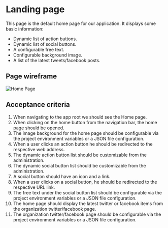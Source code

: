 # Landing page

This page is the default home page for our application. It displays some basic information:

- Dynamic list of action buttons.
- Dynamic list of social buttons.
- A configurable free text.
- Configurable background image.
- A list of the latest tweets/facebook posts.

## Page wireframe

![Home Page](../assets/home-page.png)

## Acceptance criteria

1. When navigating to the app root we should see the Home page.
1. When clicking on the home button from the navigation bar, the home page should be opened.
1. The image background for the home page should be configurable via the project environment variables or a JSON file configuration.
1. When a user clicks an action button he should be redirected to the respective web address.
1. The dynamic action button list should be customizable from the administration.
1. The dynamic social button list should be customizable from the administration.
1. A social button should have an icon and a link.
1. When a user clicks on a social button, he should be redirected to the respective URL link.
1. The free text under the social button list should be configurable via the project environment variables or a JSON file configuration.
1. The home page should display the latest twitter or facebook items from the organization twitter/facebook page.
1. The organization twitter/facebook page should be configurable via the project environment variables or a JSON file configuration.
